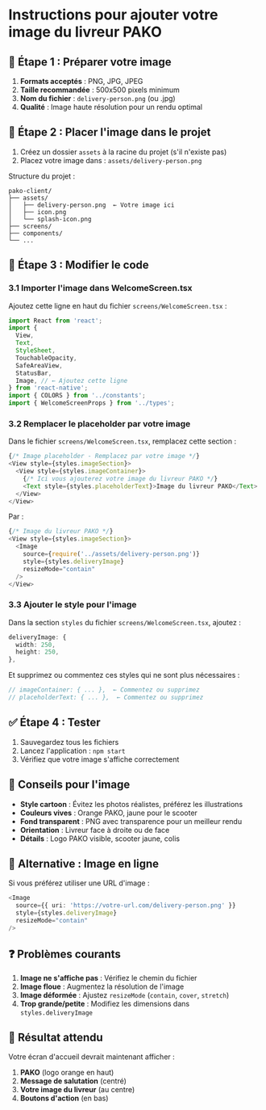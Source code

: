 # Instructions pour ajouter votre image du livreur PAKO

## 📁 Étape 1 : Préparer votre image

1. **Formats acceptés** : PNG, JPG, JPEG
2. **Taille recommandée** : 500x500 pixels minimum
3. **Nom du fichier** : `delivery-person.png` (ou .jpg)
4. **Qualité** : Image haute résolution pour un rendu optimal

## 📂 Étape 2 : Placer l'image dans le projet

1. Créez un dossier `assets` à la racine du projet (s'il n'existe pas)
2. Placez votre image dans : `assets/delivery-person.png`

Structure du projet :
```
pako-client/
├── assets/
│   ├── delivery-person.png  ← Votre image ici
│   ├── icon.png
│   └── splash-icon.png
├── screens/
├── components/
└── ...
```

## 🔧 Étape 3 : Modifier le code

### 3.1 Importer l'image dans WelcomeScreen.tsx

Ajoutez cette ligne en haut du fichier `screens/WelcomeScreen.tsx` :

```typescript
import React from 'react';
import {
  View,
  Text,
  StyleSheet,
  TouchableOpacity,
  SafeAreaView,
  StatusBar,
  Image, // ← Ajoutez cette ligne
} from 'react-native';
import { COLORS } from '../constants';
import { WelcomeScreenProps } from '../types';
```

### 3.2 Remplacer le placeholder par votre image

Dans le fichier `screens/WelcomeScreen.tsx`, remplacez cette section :

```typescript
{/* Image placeholder - Remplacez par votre image */}
<View style={styles.imageSection}>
  <View style={styles.imageContainer}>
    {/* Ici vous ajouterez votre image du livreur PAKO */}
    <Text style={styles.placeholderText}>Image du livreur PAKO</Text>
  </View>
</View>
```

Par :

```typescript
{/* Image du livreur PAKO */}
<View style={styles.imageSection}>
  <Image 
    source={require('../assets/delivery-person.png')}
    style={styles.deliveryImage}
    resizeMode="contain"
  />
</View>
```

### 3.3 Ajouter le style pour l'image

Dans la section `styles` du fichier `screens/WelcomeScreen.tsx`, ajoutez :

```typescript
deliveryImage: {
  width: 250,
  height: 250,
},
```

Et supprimez ou commentez ces styles qui ne sont plus nécessaires :
```typescript
// imageContainer: { ... },  ← Commentez ou supprimez
// placeholderText: { ... },  ← Commentez ou supprimez
```

## ✅ Étape 4 : Tester

1. Sauvegardez tous les fichiers
2. Lancez l'application : `npm start`
3. Vérifiez que votre image s'affiche correctement

## 🎨 Conseils pour l'image

- **Style cartoon** : Évitez les photos réalistes, préférez les illustrations
- **Couleurs vives** : Orange PAKO, jaune pour le scooter
- **Fond transparent** : PNG avec transparence pour un meilleur rendu
- **Orientation** : Livreur face à droite ou de face
- **Détails** : Logo PAKO visible, scooter jaune, colis

## 🔄 Alternative : Image en ligne

Si vous préférez utiliser une URL d'image :

```typescript
<Image 
  source={{ uri: 'https://votre-url.com/delivery-person.png' }}
  style={styles.deliveryImage}
  resizeMode="contain"
/>
```

## ❓ Problèmes courants

1. **Image ne s'affiche pas** : Vérifiez le chemin du fichier
2. **Image floue** : Augmentez la résolution de l'image
3. **Image déformée** : Ajustez `resizeMode` (`contain`, `cover`, `stretch`)
4. **Trop grande/petite** : Modifiez les dimensions dans `styles.deliveryImage`

## 📱 Résultat attendu

Votre écran d'accueil devrait maintenant afficher :
1. **PAKO** (logo orange en haut)
2. **Message de salutation** (centré)
3. **Votre image du livreur** (au centre)
4. **Boutons d'action** (en bas)
